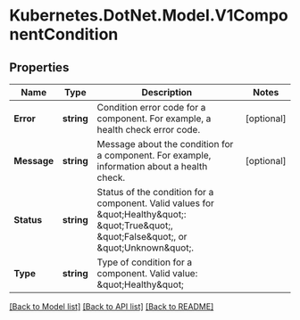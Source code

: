 # Kubernetes.DotNet.Model.V1ComponentCondition
## Properties

Name | Type | Description | Notes
------------ | ------------- | ------------- | -------------
**Error** | **string** | Condition error code for a component. For example, a health check error code. | [optional] 
**Message** | **string** | Message about the condition for a component. For example, information about a health check. | [optional] 
**Status** | **string** | Status of the condition for a component. Valid values for \&quot;Healthy\&quot;: \&quot;True\&quot;, \&quot;False\&quot;, or \&quot;Unknown\&quot;. | 
**Type** | **string** | Type of condition for a component. Valid value: \&quot;Healthy\&quot; | 

[[Back to Model list]](../README.md#documentation-for-models) [[Back to API list]](../README.md#documentation-for-api-endpoints) [[Back to README]](../README.md)

